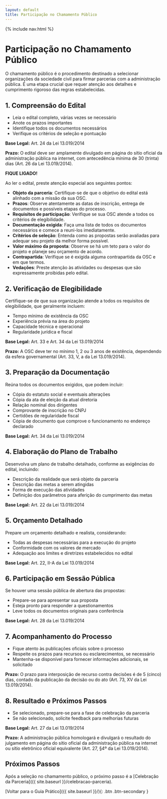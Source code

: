 ```yaml
---
layout: default
title: Participação no Chamamento Público
---
```


<link rel="stylesheet" href="{{ site.font_awesome_url }}">
{% include nav.html %}

# <i class="fas fa-bullhorn"></i> Participação no Chamamento Público

O chamamento público é o procedimento destinado a selecionar organizações da sociedade civil para firmar parcerias com a administração pública. É uma etapa crucial que requer atenção aos detalhes e cumprimento rigoroso das regras estabelecidas.

## <i class="fas fa-book-reader"></i> 1. Compreensão do Edital

- Leia o edital completo, várias vezes se necessário
- Anote os prazos importantes
- Identifique todos os documentos necessários
- Verifique os critérios de seleção e pontuação

**Base Legal:** Art. 24 da Lei 13.019/2014

**Prazo:** O edital deve ser amplamente divulgado em página do sítio oficial da administração pública na internet, com antecedência mínima de 30 (trinta) dias (Art. 26 da Lei 13.019/2014).

<div class="fique-ligado">
<strong>FIQUE LIGADO!</strong> 

Ao ler o edital, preste atenção especial aos seguintes pontos:

<ul>
<li><strong>Objeto da parceria</strong>: Certifique-se de que o objetivo do edital está alinhado com a missão da sua OSC.</li>
<li><strong>Prazos</strong>: Observe atentamente as datas de inscrição, entrega de documentos e possíveis etapas do processo.</li>
<li><strong>Requisitos de participação</strong>: Verifique se sua OSC atende a todos os critérios de elegibilidade.</li>
<li><strong>Documentação exigida</strong>: Faça uma lista de todos os documentos necessários e comece a reuni-los imediatamente.</li>
<li><strong>Critérios de seleção</strong>: Entenda como as propostas serão avaliadas para adequar seu projeto da melhor forma possível.</li>
<li><strong>Valor máximo da proposta</strong>: Observe se há um teto para o valor do projeto e planeje seu orçamento de acordo.</li>
<li><strong>Contrapartida</strong>: Verifique se é exigida alguma contrapartida da OSC e em que termos.</li>
<li><strong>Vedações</strong>: Preste atenção às atividades ou despesas que são expressamente proibidas pelo edital.</li>
</ul>
</div>

## <i class="fas fa-check-circle"></i> 2. Verificação de Elegibilidade

Certifique-se de que sua organização atende a todos os requisitos de elegibilidade, que geralmente incluem:

- Tempo mínimo de existência da OSC
- Experiência prévia na área do projeto
- Capacidade técnica e operacional
- Regularidade jurídica e fiscal

**Base Legal:** Art. 33 e Art. 34 da Lei 13.019/2014

**Prazo:** A OSC deve ter no mínimo 1, 2 ou 3 anos de existência, dependendo da esfera governamental (Art. 33, V, a da Lei 13.019/2014).

## <i class="fas fa-file-alt"></i> 3. Preparação da Documentação

Reúna todos os documentos exigidos, que podem incluir:

- Cópia do estatuto social e eventuais alterações
- Cópia da ata de eleição da atual diretoria
- Relação nominal dos dirigentes
- Comprovante de inscrição no CNPJ
- Certidões de regularidade fiscal
- Cópia de documento que comprove o funcionamento no endereço declarado

**Base Legal:** Art. 34 da Lei 13.019/2014

## <i class="fas fa-tasks"></i> 4. Elaboração do Plano de Trabalho

Desenvolva um plano de trabalho detalhado, conforme as exigências do edital, incluindo:

- Descrição da realidade que será objeto da parceria
- Descrição das metas a serem atingidas
- Forma de execução das atividades
- Definição dos parâmetros para aferição do cumprimento das metas

**Base Legal:** Art. 22 da Lei 13.019/2014

## <i class="fas fa-calculator"></i> 5. Orçamento Detalhado

Prepare um orçamento detalhado e realista, considerando:

- Todas as despesas necessárias para a execução do projeto
- Conformidade com os valores de mercado
- Adequação aos limites e diretrizes estabelecidos no edital

**Base Legal:** Art. 22, II-A da Lei 13.019/2014

## <i class="fas fa-users"></i> 6. Participação em Sessão Pública

Se houver uma sessão pública de abertura das propostas:

- Prepare-se para apresentar sua proposta
- Esteja pronto para responder a questionamentos
- Leve todos os documentos originais para conferência

**Base Legal:** Art. 28 da Lei 13.019/2014

## <i class="fas fa-search"></i> 7. Acompanhamento do Processo

- Fique atento às publicações oficiais sobre o processo
- Respeite os prazos para recursos ou esclarecimentos, se necessário
- Mantenha-se disponível para fornecer informações adicionais, se solicitado

**Prazo:** O prazo para interposição de recurso contra decisões é de 5 (cinco) dias, contado da publicação da decisão ou do ato (Art. 73, XV da Lei 13.019/2014).

## <i class="fas fa-flag-checkered"></i> 8. Resultado e Próximos Passos

- Se selecionado, prepare-se para a fase de celebração da parceria
- Se não selecionado, solicite feedback para melhorias futuras

**Base Legal:** Art. 27 da Lei 13.019/2014

**Prazo:** A administração pública homologará e divulgará o resultado do julgamento em página do sítio oficial da administração pública na internet ou sítio eletrônico oficial equivalente (Art. 27, §4º da Lei 13.019/2014).

## Próximos Passos

Após a seleção no chamamento público, o próximo passo é a [Celebração da Parceria]({{ site.baseurl }}/celebracao-parceria).

[Voltar para o Guia Prático]({{ site.baseurl }}/){: .btn .btn-secondary }
